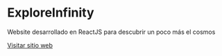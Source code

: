 # ExploreInfinity
Website desarrollado en ReactJS para descubrir un poco más el cosmos

[Visitar sitio web](https://exploreinfinity-pink-knife.now.sh/)
